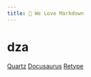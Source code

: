 ```yaml
---
title: 💖 We Love Markdown
---
```


# dza
[Quartz](https://quartz.jzhao.xyz)
[Docusaurus](https://docusaurus.io)
[Retype](https://retype.com)